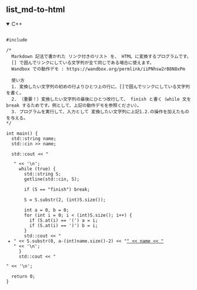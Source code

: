 ## list_md-to-html

<details open>
<summary>C++</summary>

<pre><code class="language-cpp">
#include <iostream>

/*
  Markdown 記法で書かれた リンク付きのリスト を、 HTML に変換するプログラムです。
  [] で囲んでリンクにしている文字列が全て同じである場合に使えます。
  Wandbox での動作デモ : https://wandbox.org/permlink/iiPNhsw2rB8N8xPm

  使い方
  1. 変換したい文字列の初めの行よりひとつ上の行に、[]で囲んでリンクにしている文字列を書く。
  2. （重要！）変換したい文字列の最後にひとつ改行して、 finish と書く（while 文を break するためです。例として、上記の動作デモを参照ください）。
  3. プログラムを実行して、入力として 変換したい文字列に上記1.2.の操作を加えたもの を与える。
*/

int main() {
  std::string name;
  std::cin >> name;
  
  std::cout << "<ul>" << '\n';
  while (true) {
    std::string S;
    getline(std::cin, S);
    
    if (S == "finish") break;

    S = S.substr(2, (int)S.size());

    int a = 0, b = 0;
    for (int i = 0; i < (int)S.size(); i++) {
      if (S.at(i) == '(') a = i;
      if (S.at(i) == ')') b = i;
    }
    std::cout << "  <li>" << S.substr(0, a-(int)name.size()-2) << "<a href=\"" << S.substr(a+1, b-a-1) << "\">" << name << "</a></li>" << '\n';
  }
  std::cout << "</ul>" << '\n';

  return 0;
}

</code></pre>

</details>

<style>#ccby4 { display: none; }</style>

